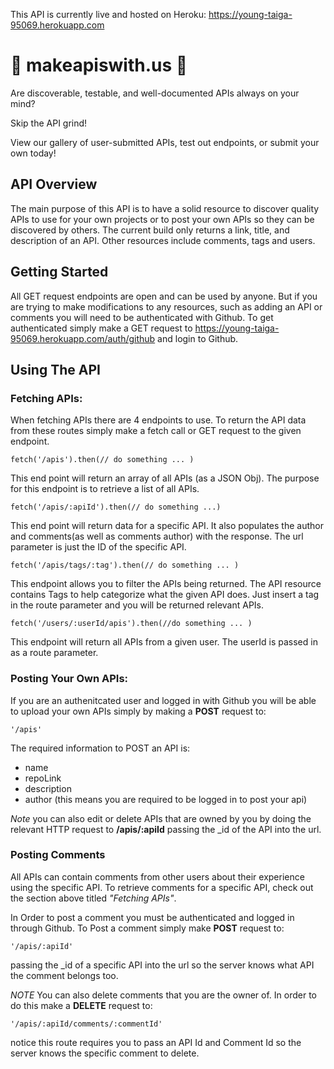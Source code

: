 This API is currently live and hosted on Heroku: https://young-taiga-95069.herokuapp.com

# 🚧 makeapiswith.us 🚧

Are discoverable, testable, and well-documented APIs always on your mind?

Skip the API grind!

View our gallery of user-submitted APIs, test out endpoints, or submit your own today!


## API Overview
The main purpose of this API is to have a solid resource to discover quality APIs to use for your own projects or to post your own APIs so they can be discovered by others. The current build only returns a link, title, and description of an API. Other resources include comments, tags and users. 

## Getting Started
All GET request endpoints are open and can be used by anyone. But if you are trying to make modifications to any resources, such as adding an API or comments you will need to be authenticated with Github. To get authenticated simply make a GET request to https://young-taiga-95069.herokuapp.com/auth/github and login to Github.

## Using The API 
### Fetching APIs: 
When fetching APIs there are 4 endpoints to use. To return the API data from these routes simply make a fetch call or GET request to the given endpoint. 

    fetch('/apis').then(// do something ... )

This end point will return an array of all APIs (as a JSON Obj). The purpose for this endpoint is to retrieve a list of all APIs.

    fetch('/apis/:apiId').then(// do something ...)

This end point will return data for a specific API. It also populates the author and comments(as well as comments author) with the response. The url parameter is just the ID of the specific API.

    fetch('/apis/tags/:tag').then(// do something ... )

This endpoint allows you to filter the APIs being returned. The API resource contains Tags to help categorize what the given API does. Just insert a tag in the route parameter and you will be returned relevant APIs.

    fetch('/users/:userId/apis').then(//do something ... )

This endpoint will return all APIs from a given user. The userId is passed in as a route parameter.

### Posting Your Own APIs:
If you are an authenitcated user and logged in with Github you will be able to upload your own APIs simply by making a **POST** request to:

    '/apis'

The required information to POST an API is: 
- name
- repoLink
- description
- author (this means you are required to be logged in to post your api)

*Note* you can also edit or delete APIs that are owned by you by doing the relevant HTTP request to **/apis/:apiId** passing the _id of the API into the url.

### Posting Comments
All APIs can contain comments from other users about their experience using the specific API. To retrieve comments for a specific API, check out the section above titled *"Fetching APIs"*.

In Order to post a comment you must be authenticated and logged in through Github. To Post a comment simply make **POST** request to:

    '/apis/:apiId'

 passing the _id of a specific API into the url so the server knows what API the comment belongs too. 

*NOTE* You can also delete comments that you are the owner of. In order to do this make a **DELETE** request to:

    '/apis/:apiId/comments/:commentId'

notice this route requires you to pass an API Id and Comment Id so the server knows the specific comment to delete.

